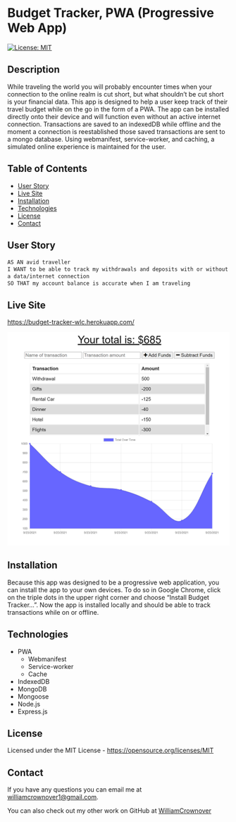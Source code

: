 # Budget Tracker, PWA (Progressive Web App)

[![License: MIT](https://img.shields.io/badge/License-MIT-yellow.svg)](https://opensource.org/licenses/MIT)

## Description

While traveling the world you will probably encounter times when your connection to the online realm is cut short, but what shouldn’t be cut short is your financial data. This app is designed to help a user keep track of their travel budget while on the go in the form of a PWA. The app can be installed directly onto their device and will function even without an active internet connection. Transactions are saved to an indexedDB while offline and the moment a connection is reestablished those saved transactions are sent to a mongo database. Using webmanifest, service-worker, and caching, a simulated online experience is maintained for the user.

## Table of Contents

- [User Story](#user-story)
- [Live Site](#live-site)
- [Installation](#installation)
- [Technologies](#technologies)
- [License](#license)
- [Contact](#contact)

## User Story
```
AS AN avid traveller
I WANT to be able to track my withdrawals and deposits with or without a data/internet connection
SO THAT my account balance is accurate when I am traveling
```

## Live Site

https://budget-tracker-wlc.herokuapp.com/

<img src="./assets/screenshot.jpg" width="1200" alt="Example of generated team profile webpage"/>

## Installation

Because this app was designed to be a progressive web application, you can install the app to your own devices. To do so in Google Chrome, click on the triple dots in the upper right corner and choose “Install Budget Tracker...”. Now the app is installed locally and should be able to track transactions while on or offline.

## Technologies

- PWA
	- Webmanifest
	- Service-worker
	- Cache
- IndexedDB
- MongoDB
- Mongoose 
- Node.js
- Express.js

## License
Licensed under the MIT License - https://opensource.org/licenses/MIT

## Contact

If you have any questions you can email me at williamcrownover1@gmail.com.

You can also check out my other work on GitHub at [WilliamCrownover](https://github.com/WilliamCrownover)